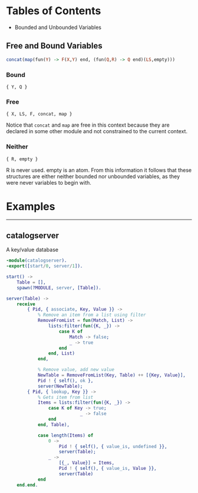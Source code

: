 # Tables of Contents

* Bounded and Unbounded Variables

## Free and Bound Variables

```Haskell
concat(map(fun(Y) -> F(X,Y) end, (fun(Q,R) -> Q end)(LS,empty)))
```

### Bound

```
{ Y, Q }
```

### Free

```
{ X, LS, F, concat, map }
```

Notice that `concat` and `map` are free in this context because they are declared in some other module and not constrained to the current context.

### Neither

```
{ R, empty }
```

R is never used. empty is an atom. From this information it follows that these structures are either neither bounded nor unbounded variables, as they were never variables to begin with.

# Examples

---

## catalogserver

A key/value database

```erlang
-module(catalogserver).
-export([start/0, server/1]).

start() ->
    Table = [],
    spawn(?MODULE, server, [Table]).

server(Table) -> 
    receive 
        { Pid, { associate, Key, Value }} ->
            % Remove an item from a list using filter
            RemoveFromList = fun(Match, List) -> 
                lists:filter(fun({K, _}) ->
                    case K of
                        Match -> false;
                        _ -> true
                    end
                end, List)
            end,

            % Remove value, add new value
            NewTable = RemoveFromList(Key, Table) ++ [{Key, Value}],             
            Pid ! { self(), ok }, 
            server(NewTable);
        { Pid, { lookup, Key }} ->   
            % Gets item from list
            Items = lists:filter(fun({K, _}) ->
                case K of Key -> true;
                            _ -> false
                end 
            end, Table),

            case length(Items) of
                0 -> 
                    Pid ! { self(), { value_is, undefined }}, 
                    server(Table);
                _ -> 
                    [{_, Value}] = Items,
                    Pid ! { self(), { value_is, Value }}, 
                    server(Table)
            end
    end.end.
```



